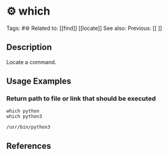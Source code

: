 # ⚙️ which

Tags: #⚙️ 
Related to: [[find]] [[locate]]
See also: 
Previous: [[ ]]

## Description

Locate a command.

## Usage Examples

### Return path to file or link that should be executed

	which python
	which python3

```text
/usr/bin/python3
```

## References